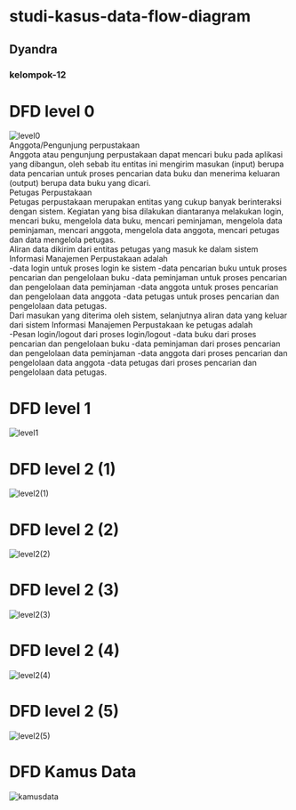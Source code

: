 # studi-kasus-data-flow-diagram
## Dyandra
### kelompok-12

# DFD level 0
![level0](img/studi-kasus-DFD0.jpg) <br>
Anggota/Pengunjung perpustakaan<br>
Anggota atau pengunjung perpustakaan dapat mencari buku pada aplikasi yang dibangun, oleh sebab itu entitas ini mengirim masukan (input) berupa data pencarian untuk proses pencarian data buku dan menerima keluaran (output) berupa data buku yang dicari.
<br>
Petugas Perpustakaan<br>
Petugas perpustakaan merupakan entitas yang cukup banyak berinteraksi dengan sistem. Kegiatan yang bisa dilakukan diantaranya melakukan login, mencari buku, mengelola data buku, mencari peminjaman, mengelola data peminjaman, mencari anggota, mengelola data anggota, mencari petugas dan data mengelola petugas.
<br>
Aliran data dikirim dari entitas petugas yang masuk ke dalam sistem  Informasi Manajemen Perpustakaan adalah<br>
-data login untuk proses login ke sistem
-data pencarian buku untuk proses pencarian dan pengelolaan buku
-data peminjaman untuk proses pencarian dan pengelolaan data peminjaman
-data anggota untuk proses pencarian dan pengelolaan data anggota
-data petugas untuk proses pencarian dan pengelolaan data petugas.
<br>
Dari masukan yang diterima oleh sistem, selanjutnya aliran data yang keluar dari sistem Informasi Manajemen Perpustakaan ke petugas adalah<br>
-Pesan login/logout dari proses login/logout
-data buku dari proses pencarian dan pengelolaan buku
-data peminjaman dari proses pencarian dan pengelolaan data peminjaman
-data anggota dari proses pencarian dan pengelolaan data anggota
-data petugas dari proses pencarian dan pengelolaan data petugas.

# DFD level 1
![level1](img/studi-kasus-DFD1.jpg)
# DFD level 2 (1)
![level2(1)](img/dfd%20level%202%20(1).jpg)
# DFD level 2 (2)
![level2(2)](img/dfd%20level%202%20(2).jpg)
# DFD level 2 (3)
![level2(3)](img/dfd%20level%202%20(3).jpg)
# DFD level 2 (4)
![level2(4)](img/dfd%20level%202%20(4).jpg)
# DFD level 2 (5)
![level2(5)](img/dfd%20level%202%20(5).jpg)

# DFD Kamus Data
![kamusdata](img/kamus%20dataa.drawio.png)